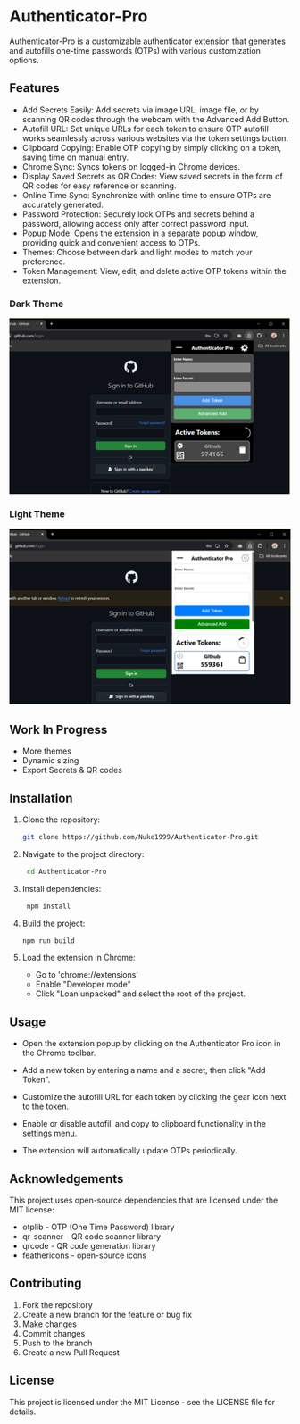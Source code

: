 # Authenticator-Pro

Authenticator-Pro is a customizable authenticator extension that generates and autofills one-time passwords (OTPs) with various customization options.

## Features

- Add Secrets Easily: Add secrets via image URL, image file, or by scanning QR codes through the webcam with the Advanced Add Button.
- Autofill URL: Set unique URLs for each token to ensure OTP autofill works seamlessly across various websites via the token settings button.
- Clipboard Copying: Enable OTP copying by simply clicking on a token, saving time on manual entry.
- Chrome Sync: Syncs tokens on logged-in Chrome devices.
- Display Saved Secrets as QR Codes: View saved secrets in the form of QR codes for easy reference or scanning.
- Online Time Sync: Synchronize with online time to ensure OTPs are accurately generated.
- Password Protection: Securely lock OTPs and secrets behind a password, allowing access only after correct password input.
- Popup Mode: Opens the extension in a separate popup window, providing quick and convenient access to OTPs.
- Themes: Choose between dark and light modes to match your preference.
- Token Management: View, edit, and delete active OTP tokens within the extension.

<h3>Dark Theme</h3>
<img src="./images/main-dark-theme.png">

<h3>Light Theme</h3>
<img src="./images/main-light-theme.png">

## Work In Progress

- More themes
- Dynamic sizing
- Export Secrets & QR codes

## Installation

1. Clone the repository:

   ```bash
   git clone https://github.com/Nuke1999/Authenticator-Pro.git
   ```

2. Navigate to the project directory:

   ```bash
    cd Authenticator-Pro
   ```

3. Install dependencies:

   ```bash
    npm install
   ```

4. Build the project:

   ```bash
   npm run build
   ```

5. Load the extension in Chrome:
   - Go to 'chrome://extensions'
   - Enable "Developer mode"
   - Click "Loan unpacked" and select the root of the project.

## Usage

- Open the extension popup by clicking on the Authenticator Pro icon in the Chrome toolbar.

- Add a new token by entering a name and a secret, then click "Add Token".

- Customize the autofill URL for each token by clicking the gear icon next to the token.

- Enable or disable autofill and copy to clipboard functionality in the settings menu.

- The extension will automatically update OTPs periodically.

## Acknowledgements

This project uses open-source dependencies that are licensed under the MIT license:

- otplib - OTP (One Time Password) library
- qr-scanner - QR code scanner library
- qrcode - QR code generation library
- feathericons - open-source icons

## Contributing

1. Fork the repository
2. Create a new branch for the feature or bug fix
3. Make changes
4. Commit changes
5. Push to the branch
6. Create a new Pull Request

## License

This project is licensed under the MIT License - see the LICENSE file for details.
